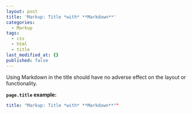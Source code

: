 ```yaml
---
layout: post
title: 'Markup: Title *with* **Markdown**'
categories:
  - Markup
tags:
  - css
  - html
  - title
last_modified_at: {}
published: false
---
```


Using Markdown in the title should have no adverse effect on the layout or functionality.

**`page.title` example:**

```yaml
title: "Markup: Title *with* **Markdown**""
```
